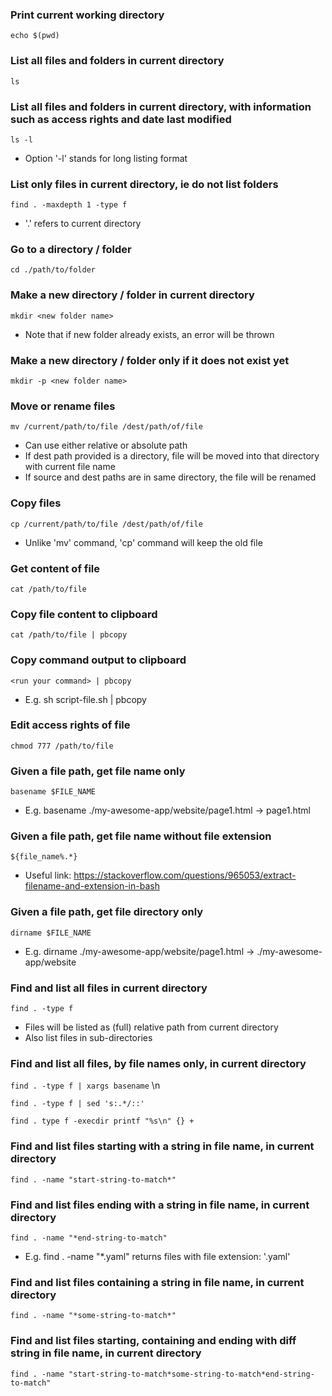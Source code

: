 ### Print current working directory
`echo $(pwd)`

### List all files and folders in current directory
`ls`

### List all files and folders in current directory, with information such as access rights and date last modified
`ls -l`
+ Option '-l' stands for long listing format

### List only files in current directory, ie do not list folders
`find . -maxdepth 1 -type f`
+ '.' refers to current directory

### Go to a directory / folder
`cd ./path/to/folder`

### Make a new directory / folder in current directory
`mkdir <new folder name>`
+ Note that if new folder already exists, an error will be thrown

### Make a new directory / folder only if it does not exist yet
`mkdir -p <new folder name>`

### Move or rename files
`mv /current/path/to/file /dest/path/of/file`
+ Can use either relative or absolute path
+ If dest path provided is a directory, file will be moved into that directory with current file name
+ If source and dest paths are in same directory, the file will be renamed

### Copy files
`cp /current/path/to/file /dest/path/of/file`
+ Unlike 'mv' command, 'cp' command will keep the old file

### Get content of file
`cat /path/to/file`

### Copy file content to clipboard
`cat /path/to/file | pbcopy`

### Copy command output to clipboard
`<run your command> | pbcopy`
+ E.g. sh script-file.sh | pbcopy

### Edit access rights of file
`chmod 777 /path/to/file`

### Given a file path, get file name only
`basename $FILE_NAME`
+ E.g. basename ./my-awesome-app/website/page1.html -> page1.html

### Given a file path, get file name without file extension
`${file_name%.*}`
+ Useful link: https://stackoverflow.com/questions/965053/extract-filename-and-extension-in-bash

### Given a file path, get file directory only
`dirname $FILE_NAME`
+ E.g. dirname ./my-awesome-app/website/page1.html -> ./my-awesome-app/website

### Find and list all files in current directory
`find . -type f`
+  Files will be listed as (full) relative path from current directory
+  Also list files in sub-directories

### Find and list all files, by file names only, in current directory
`find . -type f | xargs basename` \n

`find . -type f | sed 's:.*/::'`

`find . type f -execdir printf "%s\n" {} +`

### Find and list files starting with a string in file name, in current directory
`find . -name "start-string-to-match*"`

### Find and list files ending with a string in file name, in current directory
`find . -name "*end-string-to-match"`
+ E.g. find . -name "*.yaml" returns files with file extension: '.yaml'

### Find and list files containing a string in file name, in current directory
`find . -name "*some-string-to-match*"`

### Find and list files starting, containing and ending with diff string in file name, in current directory
`find . -name "start-string-to-match*some-string-to-match*end-string-to-match"`

